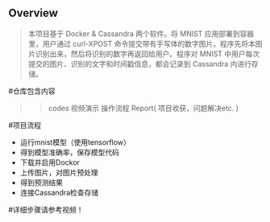 Overview
-----
>本项目基于 Docker & Cassandra 两个软件。将 MNIST 应用部署到容器里，用户通过 curl-XPOST 命令提交带有手写体的数字图片。程序先将本图片识别出来，然后将识别的数字再返回给用户。程序对 MNIST 中用户每次提交的图片、识别的文字和时间戳信息，都会记录到 Cassandra 内进行存储。

#仓库包含内容
>>codes
>>视频演示
>>操作流程
>>Report( 项目收获，问题解决etc. )

#项目流程
* 运行mnist模型（使用tensorflow）
* 得到模型准确率，保存模型代码
* 下载并启用Dockor
* 上传图片，对图片预处理
* 得到预测结果
* 连接Cassandra检查存储

#详细步骤请参考视频！

